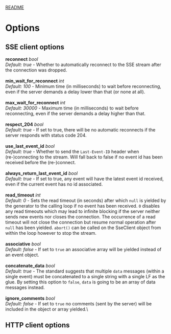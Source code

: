 [README](/README.md)

# Options

## SSE client options

**reconnect** *bool*\
*Default: true* - Whether to automatically reconnect to the SSE stream after the connection was dropped.\
\
**min_wait_for_reconnect** *int*\
*Default: 100* - Minimum time (in milliseconds) to wait before reconnecting, even if the server demands a delay lower than that (or none at all).\
\
**max_wait_for_reconnect** *int*\
*Default: 30000* - Maximum time (in milliseconds) to wait before reconnecting, even if the server demands a delay higher than that.\
\
**respect_204** *bool*\
*Default: true* - If set to true, there will be no automatic reconnects if the server responds with status code 204.\
\
**use_last_event_id** *bool*\
*Default: true* - Whether to send the `Last-Event-ID` header when (re-)connecting to the stream. Will fall back to false if no event id has been received before the (re-)connect.\
\
**always_return_last_event_id** *bool*\
*Default: true* - If set to true, any event will have the latest event id received, even if the current event has no id associated.\
\
**read_timeout** *int*\
*Default: 0* - Sets the read timeout (in seconds) after which `null` is yielded by the generator to the calling loop if no event has been received. `0` disables any read timeouts which may lead to infinite blocking if the server neither sends new events nor closes the connection. The occurrence of a read timeout will not close the connection but resume normal operation after `null` has been yielded. `abort()` can be called on the SseClient object from within the loop however to stop the stream.\
\
**associative** *bool*\
*Default: false* - If set to `true` an associative array will be yielded instead of an event object.\
\
**concatenate_data** *bool*\
*Default: true* - The standard suggests that multiple `data` messages (within a single event) must be concatenated to a single string with a single LF as the glue. By setting this option to `false`, `data` is going to be an array of data messages instead.\
\
**ignore_comments** *bool*\
*Default: false* - If set to `true` no comments (sent by the server) will be included in the object or array yielded.\


## HTTP client options